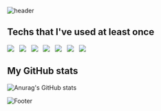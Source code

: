![header](https://capsule-render.vercel.app/api?type=waving&color=auto&height=200&section=header&text=jsm8109jsm&fontSize=100)

## Techs that I've used at least once

<img src="https://img.shields.io/badge/C-A8B9CC?style=flat-square&logo=C&logoColor=white"/> &nbsp;
<img src="https://img.shields.io/badge/HTML5-E34F26?style=flat-square&logo=HTML5&logoColor=white"/> &nbsp;
<img src="https://img.shields.io/badge/CSS3-1572B6?style=flat-square&logo=CSS3&logoColor=white"/> &nbsp;
<img src="https://img.shields.io/badge/JavaScript-F7DF1E?style=flat-square&logo=JavaScript&logoColor=white"/> &nbsp;
<img src="https://img.shields.io/badge/React-61DAFB?style=flat-square&logo=React&logoColor=white"/> &nbsp;
<img src="https://img.shields.io/badge/Oracle-F80000?style=flat-square&logo=Oracle&logoColor=white"/> &nbsp;
<img src="https://img.shields.io/badge/c++-00599C?style=flat-square&logo=c%2B%2B&logoColor=white"/> &nbsp;


## My GitHub stats

![Anurag's GitHub stats](https://github-readme-stats.vercel.app/api?username=jsm8109jsm&theme=nightowl&show_icons=true)


![Footer](https://capsule-render.vercel.app/api?type=waving&color=auto&height=200&section=footer)
